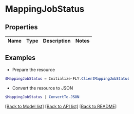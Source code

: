 # MappingJobStatus
## Properties

Name | Type | Description | Notes
------------ | ------------- | ------------- | -------------

## Examples

- Prepare the resource
```powershell
$MappingJobStatus = Initialize-FLY.ClientMappingJobStatus 
```

- Convert the resource to JSON
```powershell
$MappingJobStatus | ConvertTo-JSON
```

[[Back to Model list]](../README.md#documentation-for-models) [[Back to API list]](../README.md#documentation-for-api-endpoints) [[Back to README]](../README.md)

